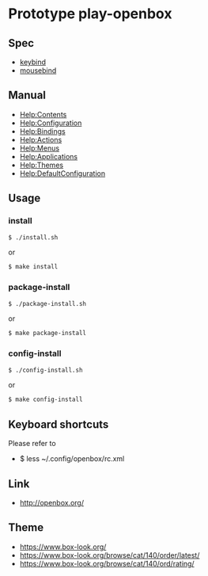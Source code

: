
# Prototype play-openbox


## Spec

* [keybind](spec-keybind.md)
* [mousebind](spec-mousebind.md)


## Manual

* [Help:Contents](http://openbox.org/wiki/Help:Contents)
* [Help:Configuration](http://openbox.org/wiki/Help:Configuration)
* [Help:Bindings](http://openbox.org/wiki/Help:Bindings)
* [Help:Actions](http://openbox.org/wiki/Help:Actions)
* [Help:Menus](http://openbox.org/wiki/Help:Menus)
* [Help:Applications](http://openbox.org/wiki/Help:Applications)
* [Help:Themes](http://openbox.org/wiki/Help:Themes)
* [Help:DefaultConfiguration](http://openbox.org/wiki/Help:DefaultConfiguration)

## Usage


### install

``` sh
$ ./install.sh
```

or

``` sh
$ make install
```


### package-install

``` sh
$ ./package-install.sh
```

or

``` sh
$ make package-install
```


### config-install

``` sh
$ ./config-install.sh
```

or

``` sh
$ make config-install
```


## Keyboard shortcuts

Please refer to

* $ less ~/.config/openbox/rc.xml


## Link

* http://openbox.org/


## Theme

* https://www.box-look.org/
* https://www.box-look.org/browse/cat/140/order/latest/
* https://www.box-look.org/browse/cat/140/ord/rating/
